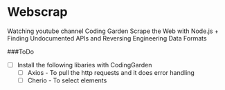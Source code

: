 # Webscrap

Watching youtube channel Coding Garden
Scrape the Web with Node.js + Finding Undocumented APIs and Reversing Engineering Data Formats

###ToDo
* [ ] Install the following libaries with CodingGarden
    * [ ] Axios  - To pull the http requests and it does error handling
    * [ ] Cherio - To select elements
